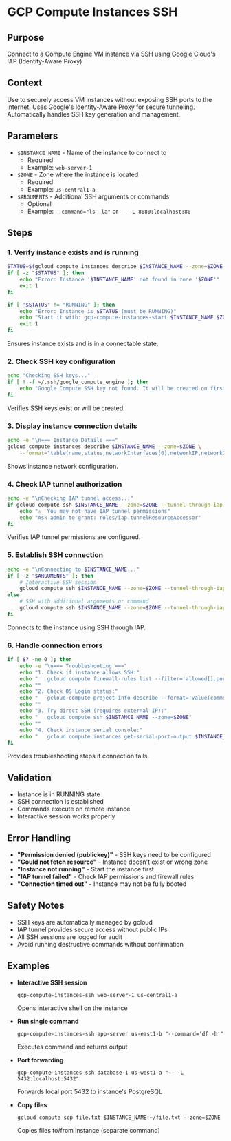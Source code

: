 # GCP Compute Instances SSH

## Purpose
Connect to a Compute Engine VM instance via SSH using Google Cloud's IAP (Identity-Aware Proxy)

## Context
Use to securely access VM instances without exposing SSH ports to the internet. Uses Google's Identity-Aware Proxy for secure tunneling. Automatically handles SSH key generation and management.

## Parameters
- `$INSTANCE_NAME` - Name of the instance to connect to
  - Required
  - Example: `web-server-1`
- `$ZONE` - Zone where the instance is located
  - Required  
  - Example: `us-central1-a`
- `$ARGUMENTS` - Additional SSH arguments or commands
  - Optional
  - Example: `--command="ls -la"` or `-- -L 8080:localhost:80`

## Steps

### 1. Verify instance exists and is running
```bash
STATUS=$(gcloud compute instances describe $INSTANCE_NAME --zone=$ZONE --format="value(status)" 2>/dev/null)
if [ -z "$STATUS" ]; then
    echo "Error: Instance '$INSTANCE_NAME' not found in zone '$ZONE'"
    exit 1
fi

if [ "$STATUS" != "RUNNING" ]; then
    echo "Error: Instance is $STATUS (must be RUNNING)"
    echo "Start it with: gcp-compute-instances-start $INSTANCE_NAME $ZONE"
    exit 1
fi
```
Ensures instance exists and is in a connectable state.

### 2. Check SSH key configuration
```bash
echo "Checking SSH keys..."
if [ ! -f ~/.ssh/google_compute_engine ]; then
    echo "Google Compute SSH key not found. It will be created on first connection."
fi
```
Verifies SSH keys exist or will be created.

### 3. Display instance connection details
```bash
echo -e "\n=== Instance Details ==="
gcloud compute instances describe $INSTANCE_NAME --zone=$ZONE \
    --format="table(name,status,networkInterfaces[0].networkIP,networkInterfaces[0].accessConfigs[0].natIP)"
```
Shows instance network configuration.

### 4. Check IAP tunnel authorization
```bash
echo -e "\nChecking IAP tunnel access..."
if gcloud compute ssh $INSTANCE_NAME --zone=$ZONE --tunnel-through-iap --dry-run 2>&1 | grep -q "Permission denied"; then
    echo "⚠️  You may not have IAP tunnel permissions"
    echo "Ask admin to grant: roles/iap.tunnelResourceAccessor"
fi
```
Verifies IAP tunnel permissions are configured.

### 5. Establish SSH connection
```bash
echo -e "\nConnecting to $INSTANCE_NAME..."
if [ -z "$ARGUMENTS" ]; then
    # Interactive SSH session
    gcloud compute ssh $INSTANCE_NAME --zone=$ZONE --tunnel-through-iap
else
    # SSH with additional arguments or command
    gcloud compute ssh $INSTANCE_NAME --zone=$ZONE --tunnel-through-iap $ARGUMENTS
fi
```
Connects to the instance using SSH through IAP.

### 6. Handle connection errors
```bash
if [ $? -ne 0 ]; then
    echo -e "\n=== Troubleshooting ==="
    echo "1. Check if instance allows SSH:"
    echo "   gcloud compute firewall-rules list --filter='allowed[].ports:(22)'"
    echo ""
    echo "2. Check OS Login status:"
    echo "   gcloud compute project-info describe --format='value(commonInstanceMetadata.items[enable-oslogin])'"
    echo ""
    echo "3. Try direct SSH (requires external IP):"
    echo "   gcloud compute ssh $INSTANCE_NAME --zone=$ZONE"
    echo ""
    echo "4. Check instance serial console:"
    echo "   gcloud compute instances get-serial-port-output $INSTANCE_NAME --zone=$ZONE"
fi
```
Provides troubleshooting steps if connection fails.

## Validation
- Instance is in RUNNING state
- SSH connection is established
- Commands execute on remote instance
- Interactive session works properly

## Error Handling
- **"Permission denied (publickey)"** - SSH keys need to be configured
- **"Could not fetch resource"** - Instance doesn't exist or wrong zone
- **"Instance not running"** - Start the instance first
- **"IAP tunnel failed"** - Check IAP permissions and firewall rules
- **"Connection timed out"** - Instance may not be fully booted

## Safety Notes
- SSH keys are automatically managed by gcloud
- IAP tunnel provides secure access without public IPs
- All SSH sessions are logged for audit
- Avoid running destructive commands without confirmation

## Examples
- **Interactive SSH session**
  ```
  gcp-compute-instances-ssh web-server-1 us-central1-a
  ```
  Opens interactive shell on the instance

- **Run single command**
  ```
  gcp-compute-instances-ssh app-server us-east1-b "--command='df -h'"
  ```
  Executes command and returns output

- **Port forwarding**
  ```
  gcp-compute-instances-ssh database-1 us-west1-a "-- -L 5432:localhost:5432"
  ```
  Forwards local port 5432 to instance's PostgreSQL

- **Copy files**
  ```
  gcloud compute scp file.txt $INSTANCE_NAME:~/file.txt --zone=$ZONE
  ```
  Copies files to/from instance (separate command)